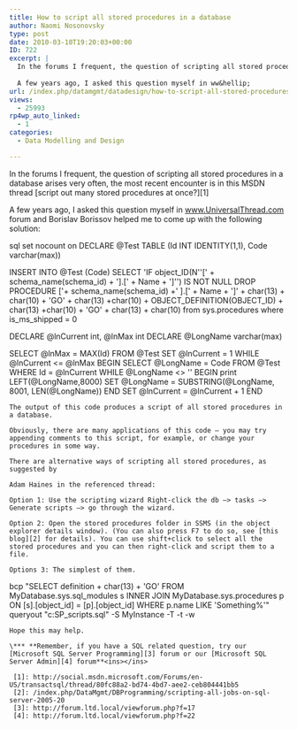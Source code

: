 ```yaml
---
title: How to script all stored procedures in a database
author: Naomi Nosonovsky
type: post
date: 2010-03-10T19:20:03+00:00
ID: 722
excerpt: |
  In the forums I frequent, the question of scripting all stored procedures in a database arises very often, the most recent encounter is in this MSDN thread script out many stored procedures at once?
  
  A few years ago, I asked this question myself in ww&hellip;
url: /index.php/datamgmt/datadesign/how-to-script-all-stored-procedures-in-a/
views:
  - 25993
rp4wp_auto_linked:
  - 1
categories:
  - Data Modelling and Design

---
```

In the forums I frequent, the question of scripting all stored procedures in a database arises very often, the most recent encounter is in this MSDN thread [script out many stored procedures at once?][1]

A few years ago, I asked this question myself in www.UniversalThread.com forum and Borislav Borissov helped me to come up with the following solution:

sql
set nocount on
DECLARE @Test TABLE (Id INT IDENTITY(1,1), Code varchar(max))

INSERT INTO @Test (Code)
SELECT 'IF object_ID(N''[' + schema_name(schema_id) + '].[' + Name + ']'') IS NOT NULL 
           DROP PROCEDURE ['+ schema_name(schema_id) +' ].[' + Name + ']' + char(13) + char(10) + 'GO' + char(13) +char(10) +
           OBJECT_DEFINITION(OBJECT_ID) + char(13) +char(10) + 'GO' + char(13) + char(10)
            from sys.procedures
            where is_ms_shipped = 0

DECLARE @lnCurrent int, @lnMax int
DECLARE @LongName varchar(max)

SELECT @lnMax = MAX(Id) FROM @Test
SET @lnCurrent = 1
WHILE @lnCurrent <= @lnMax
      BEGIN
            SELECT @LongName = Code FROM @Test WHERE Id = @lnCurrent
            WHILE @LongName <> ''
               BEGIN
                   print LEFT(@LongName,8000)
                   SET @LongName = SUBSTRING(@LongName, 8001, LEN(@LongName))
               END
            SET @lnCurrent = @lnCurrent + 1
      END
```
The output of this code produces a script of all stored procedures in a database.

Obviously, there are many applications of this code – you may try appending comments to this script, for example, or change your procedures in some way.

There are alternative ways of scripting all stored procedures, as suggested by
  
Adam Haines in the referenced thread:

Option 1: Use the scripting wizard Right-click the db –> tasks –> Generate scripts –> go through the wizard.

Option 2: Open the stored procedures folder in SSMS (in the object explorer details window). (You can also press F7 to do so, see [this blog][2] for details). You can use shift+click to select all the stored procedures and you can then right-click and script them to a file.

Options 3: The simplest of them. 

```
bcp "SELECT definition + char(13) + 'GO' FROM MyDatabase.sys.sql_modules s INNER JOIN MyDatabase.sys.procedures p ON [s].[object_id] = [p].[object_id] WHERE p.name LIKE 'Something%'" queryout "c:SP_scripts.sql" -S MyInstance -T -t -w
```
Hope this may help.

\*** **Remember, if you have a SQL related question, try our [Microsoft SQL Server Programming][3] forum or our [Microsoft SQL Server Admin][4] forum**<ins></ins>

 [1]: http://social.msdn.microsoft.com/Forums/en-US/transactsql/thread/80fc88a2-bd74-4bd7-aee2-ceb804441bb5
 [2]: /index.php/DataMgmt/DBProgramming/scripting-all-jobs-on-sql-server-2005-20
 [3]: http://forum.ltd.local/viewforum.php?f=17
 [4]: http://forum.ltd.local/viewforum.php?f=22